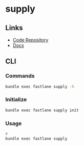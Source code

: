 # supply

<!--
https://github.com/ionic-zone/ionic.zone/blob/master/_articles/fastlane/initialize-fastlane-for-your-cordova-ios-and-android-apps.md
-->

## Links

- [Code Repository](https://github.com/fastlane/fastlane/tree/master/supply)
- [Docs](https://docs.fastlane.tools/actions/supply/)

## CLI

### Commands

```sh
bundle exec fastlane supply -h
```

### Initialize

```sh
bundle exec fastlane supply init
```

### Usage

```sh
#
bundle exec fastlane supply
```
